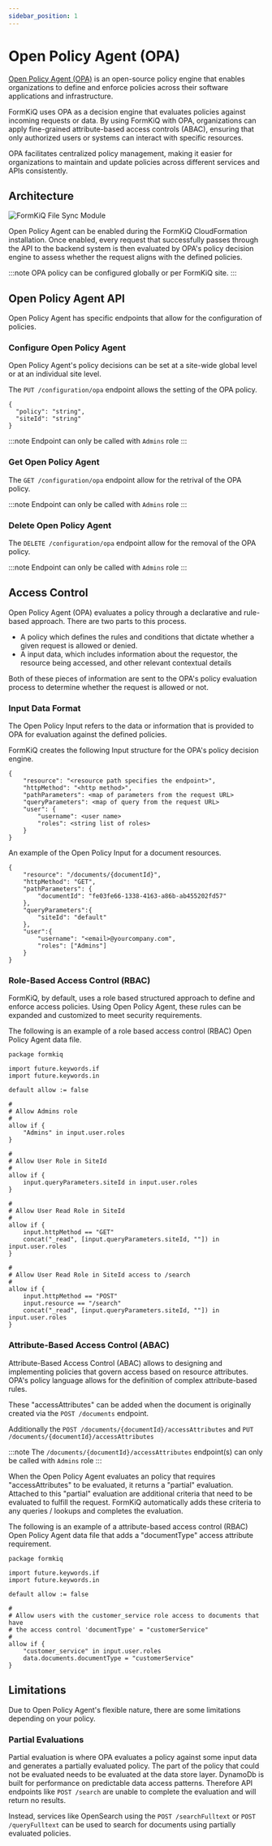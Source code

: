 ```yaml
---
sidebar_position: 1
---
```


# Open Policy Agent (OPA)

[Open Policy Agent (OPA)](https://www.openpolicyagent.org/) is an open-source policy engine that enables organizations to define and enforce policies across their software applications and infrastructure. 

FormKiQ uses OPA as a decision engine that evaluates policies against incoming requests or data. By using FormKiQ with OPA, organizations can apply fine-grained attribute-based access controls (ABAC), ensuring that only authorized users or systems can interact with specific resources.

OPA facilitates centralized policy management, making it easier for organizations to maintain and update policies across different services and APIs consistently.

## Architecture

![FormKiQ File Sync Module](./img/architecture_formkiq_open_policy_agent.png)

Open Policy Agent can be enabled during the FormKiQ CloudFormation installation. Once enabled, every request that successfully passes through the API to the backend system is then evaluated by OPA's policy decision engine to assess whether the request aligns with the defined policies.

:::note
OPA policy can be configured globally or per FormKiQ site.
:::

## Open Policy Agent API

Open Policy Agent has specific endpoints that allow for the configuration of policies.

### Configure Open Policy Agent

Open Policy Agent's policy decisions can be set at a site-wide global level or at an individual site level.

The `PUT /configuration/opa` endpoint allows the setting of the OPA policy.
```
{
  "policy": "string",
  "siteId": "string"
}
```

:::note
Endpoint can only be called with `Admins` role
:::

### Get Open Policy Agent

The `GET /configuration/opa` endpoint allow for the retrival of the OPA policy.

:::note
Endpoint can only be called with `Admins` role
:::

### Delete Open Policy Agent

The `DELETE /configuration/opa` endpoint allow for the removal of the OPA policy.

:::note
Endpoint can only be called with `Admins` role
:::

## Access Control

Open Policy Agent (OPA) evaluates a policy through a declarative and rule-based approach. There are two parts to this process. 

* A policy which defines the rules and conditions that dictate whether a given request is allowed or denied.
* A input data, which includes information about the requestor, the resource being accessed, and other relevant contextual details

Both of these pieces of information are sent to the OPA's policy evaluation process to determine whether the request is allowed or not.

### Input Data Format

The Open Policy Input refers to the data or information that is provided to OPA for evaluation against the defined policies.

FormKiQ creates the following Input structure for the OPA's policy decision engine.

```
{
    "resource": "<resource path specifies the endpoint>",
    "httpMethod": "<http method>",
    "pathParameters": <map of parameters from the request URL>
    "queryParameters": <map of query from the request URL>
    "user": {
        "username": <user name>
        "roles": <string list of roles>
    }
}
```

An example of the Open Policy Input for a document resources.

```
{
    "resource": "/documents/{documentId}",
    "httpMethod": "GET",
    "pathParameters": {
        "documentId": "fe03fe66-1338-4163-a86b-ab455202fd57"
    },
    "queryParameters":{
        "siteId": "default"
    }, 
    "user":{
        "username": "<email>@yourcompany.com",
        "roles": ["Admins"]
    }
}
```

### Role-Based Access Control (RBAC)

FormKiQ, by default, uses a role based structured approach to define and enforce access policies. Using Open Policy Agent, these rules can be expanded and customized to meet security requirements.

The following is an example of a role based access control (RBAC) Open Policy Agent data file. 

```
package formkiq

import future.keywords.if
import future.keywords.in

default allow := false

#
# Allow Admins role
#
allow if {
    "Admins" in input.user.roles
}

#
# Allow User Role in SiteId
#
allow if {
    input.queryParameters.siteId in input.user.roles
}

#
# Allow User Read Role in SiteId
#
allow if {
    input.httpMethod == "GET"
    concat("_read", [input.queryParameters.siteId, ""]) in input.user.roles
}

#
# Allow User Read Role in SiteId access to /search
#
allow if {
    input.httpMethod == "POST"
    input.resource == "/search"
    concat("_read", [input.queryParameters.siteId, ""]) in input.user.roles
}
```

### Attribute-Based Access Control (ABAC)

Attribute-Based Access Control (ABAC) allows to designing and implementing policies that govern access based on resource attributes. OPA's policy language allows for the definition of complex attribute-based rules.

These "accessAttributes" can be added when the document is originally created via the `POST /documents` endpoint.

Additionally the `POST /documents/{documentId}/accessAttributes` and `PUT /documents/{documentId}/accessAttributes`

:::note
The `/documents/{documentId}/accessAttributes` endpoint(s) can only be called with `Admins` role
:::

When the Open Policy Agent evaluates an policy that requires "accessAttributes" to be evaluated, it returns a "partial" evaluation. Attached to this "partial" evaluation are additional criteria that need to be evaluated to fulfill the request. FormKiQ automatically adds these criteria to any queries / lookups and completes the evaluation.

The following is an example of a attribute-based access control (RBAC) Open Policy Agent data file that adds a "documentType" access attribute requirement.

```
package formkiq

import future.keywords.if
import future.keywords.in

default allow := false

#
# Allow users with the customer_service role access to documents that have
# the access control 'documentType' = "customerService"
#
allow if {
    "customer_service" in input.user.roles
    data.documents.documentType = "customerService"
}
```

## Limitations

Due to Open Policy Agent's flexible nature, there are some limitations depending on your policy.

### Partial Evaluations

Partial evaluation is where OPA evaluates a policy against some input data and generates a partially evaluated policy. The part of the policy that could not be evaluated needs to be evaluated at the data store layer. DynamoDb is built for performance on predictable data access patterns. Therefore API endpoints like `POST /search` are unable to complete the evaluation and will return no results.

Instead, services like OpenSearch using the `POST /searchFulltext` or `POST /queryFulltext` can be used to search for documents using partially evaluated policies.